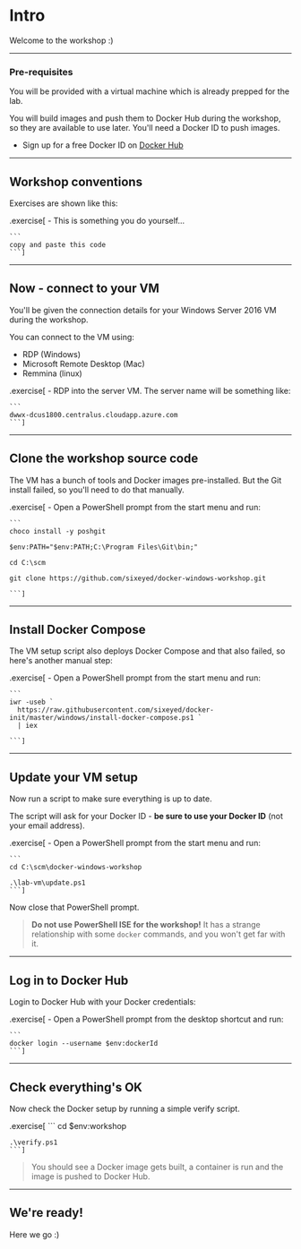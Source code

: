 # Intro

Welcome to the workshop :)

---

### Pre-requisites

You will be provided with a virtual machine which is already prepped for the lab.

You will build images and push them to Docker Hub during the workshop, so they are available to use later. You'll need a Docker ID to push images.

- Sign up for a free Docker ID on [Docker Hub](https://hub.docker.com)

---

## Workshop conventions

Exercises are shown like this:

.exercise[
    - This is something you do yourself...

    ```
    copy and paste this code
    ```]

---

## Now - connect to your VM 

You'll be given the connection details for your Windows Server 2016 VM during the workshop.

You can connect to the VM using:

- RDP (Windows)
- Microsoft Remote Desktop (Mac)
- Remmina (linux)

.exercise[
    - RDP into the server VM. The server name will be something like:

    ```
    dwwx-dcus1800.centralus.cloudapp.azure.com
    ```]

---

## Clone the workshop source code

The VM has a bunch of tools and Docker images pre-installed. But the Git install failed, so you'll need to do that manually.

.exercise[
    - Open a PowerShell prompt from the start menu and run:

    ```
    choco install -y poshgit

    $env:PATH="$env:PATH;C:\Program Files\Git\bin;"

    cd C:\scm
    
    git clone https://github.com/sixeyed/docker-windows-workshop.git

    ```]

---

## Install Docker Compose

The VM setup script also deploys Docker Compose and that also failed, so here's another manual step:

.exercise[
    - Open a PowerShell prompt from the start menu and run:

    ```
    iwr -useb `
      https://raw.githubusercontent.com/sixeyed/docker-init/master/windows/install-docker-compose.ps1 `
      | iex

    ```]

---

## Update your VM setup

Now run a script to make sure everything is up to date.

The script will ask for your Docker ID - **be sure to use your Docker ID** (not your email address).

.exercise[
    - Open a PowerShell prompt from the start menu and run:

    ```
    cd C:\scm\docker-windows-workshop

    .\lab-vm\update.ps1
    ```]

Now close that PowerShell prompt.

> **Do not use PowerShell ISE for the workshop!** It has a strange relationship with some `docker` commands, and you won't get far with it.

---

## Log in to Docker Hub

Login to Docker Hub with your Docker credentials:

.exercise[
    - Open a PowerShell prompt from the desktop shortcut and run:

    ```
    docker login --username $env:dockerId
    ```]
---

## Check everything's OK

Now check the Docker setup by running a simple verify script.

.exercise[
    ```
    cd $env:workshop

    .\verify.ps1
    ```]

> You should see a Docker image gets built, a container is run and the image is pushed to Docker Hub.

---

## We're ready!

Here we go :)


